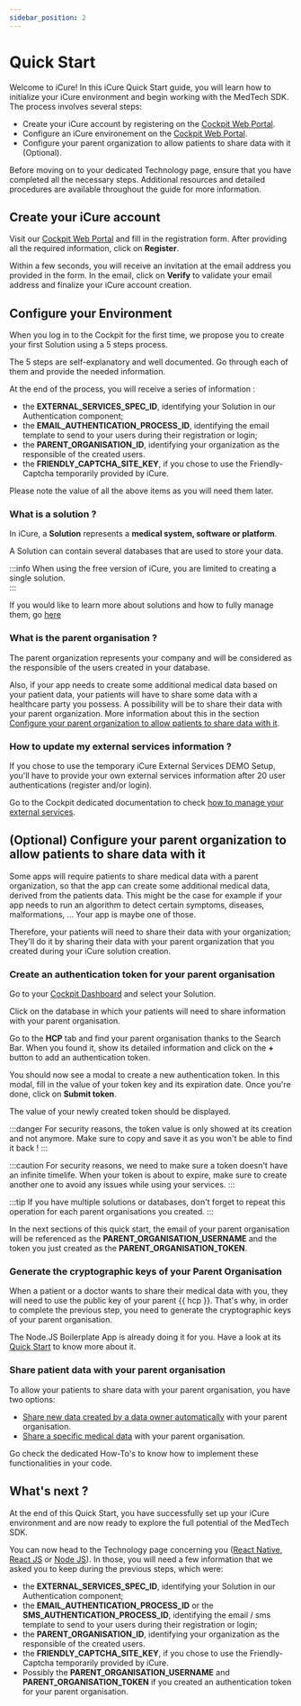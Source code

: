 ```yaml
---
sidebar_position: 2
---
```

# Quick Start

Welcome to iCure!
In this iCure Quick Start guide, you will learn how to initialize your iCure environment and begin working with the MedTech SDK. The process involves several steps:
- Create your iCure account by registering on the [Cockpit Web Portal](https://cockpit.icure.dev).
- Configure an iCure environement on the [Cockpit Web Portal](https://cockpit.icure.dev).
- Configure your parent organization to allow patients to share data with it (Optional).

Before moving on to your dedicated Technology page, ensure that you have completed all the necessary steps. Additional resources and detailed procedures are available throughout the guide for more information.

## Create your iCure account 
Visit our [Cockpit Web Portal](https://cockpit.icure.dev) and fill in the registration form. 
After providing all the required information, click on **Register**. 

Within a few seconds, you will receive an invitation at the email address you provided in the form. In the email, click on **Verify** to validate your email address and finalize your iCure account creation.

## Configure your Environment

When you log in to the Cockpit for the first time, we propose you to create your first Solution using a 5 steps process.

The 5 steps are self-explanatory and well documented. Go through each of them and provide the needed information.

At the end of the process, you will receive a series of information :
- the **EXTERNAL_SERVICES_SPEC_ID**, identifying your Solution in our Authentication component;
- the **EMAIL_AUTHENTICATION_PROCESS_ID**, identifying the email template to send to your users during their registration or login;
- the **PARENT_ORGANISATION_ID**, identifying your organization as the responsible of the created users.
- the **FRIENDLY_CAPTCHA_SITE_KEY**, if you chose to use the Friendly-Captcha temporarily provided by iCure.

Please note the value of all the above items as you will need them later.

### What is a solution ? 
In iCure, a **Solution** represents a **medical system, software or platform**. 

A Solution can contain several databases that are used to store your data. 

:::info
When using the free version of iCure, you are limited to creating a single solution.  
:::

If you would like to learn more about solutions and how to fully manage them, go [here](../../cockpit/how-to/how-to-manage-solutions)

### What is the parent organisation ? 
The parent organization represents your company and will be considered as the responsible of the users created in your database. 

Also, if your app needs to create some additional medical data based on your patient data, your patients will have to share some data with a healthcare party you possess. A possibility will be to share their data with your parent organization. More information about this in the section [Configure your parent organization to allow patients to share data with it](index.md#optional-configure-your-parent-organization-to-allow-patients-to-share-data-with-it).

### How to update my external services information ? 
If you chose to use the temporary iCure External Services DEMO Setup, you'll have to provide your own external services information after 20 user authentications (register and/or login). 

Go to the Cockpit dedicated documentation to check [how to manage your external services](/cockpit/how-to/how-to-manage-your-account#external-services). 


## (Optional) Configure your parent organization to allow patients to share data with it
Some apps will require patients to share medical data with a parent organization, so that the app can create some additional medical data, derived from the patients data. 
This might be the case for example if your app needs to run an algorithm to detect certain symptoms, diseases, malformations, ... 
Your app is maybe one of those. 

Therefore, your patients will need to share their data with your organization; They'll do it by sharing their data with your parent organization that you created during your iCure solution creation.


### Create an authentication token for your parent organisation
Go to your [Cockpit Dashboard](https://cockpit.icure.dev/dashboard) and select your Solution.

Click on the database in which your patients will need to share information with your parent organisation. 

Go to the **HCP** tab and find your parent organisation thanks to the Search Bar. When you found it, show its detailed information and click on the **+** button to add an authentication token. 

You should now see a modal to create a new authentication token. In this modal, fill in the value of your token key and its expiration date. Once you're done, click on **Submit token**. 

The value of your newly created token should be displayed. 

:::danger
For security reasons, the token value is only showed at its creation and not anymore. Make sure to copy and save it as you won't be able to find it back !
:::

:::caution
For security reasons, we need to make sure a token doesn't have an infinite timelife. When your token is about to expire, make sure to create another one to avoid any issues while using your services. 
:::

:::tip
If you have multiple solutions or databases, don't forget to repeat this operation for each parent organisations you created. 
:::

In the next sections of this quick start, the email of your parent organisation will be referenced as the **PARENT_ORGANISATION_USERNAME** and the token you just created as the **PARENT_ORGANISATION_TOKEN**.


### Generate the cryptographic keys of your Parent Organisation
When a patient or a doctor wants to share their medical data with you, they will need to use the public key of your parent {{ hcp }}. That's why, in order to complete the previous step, you need to generate the cryptographic keys of your parent organisation.

The Node.JS Boilerplate App is already doing it for you. Have a look at its [Quick Start](node-js-quick-start.md) to know more about it. 

### Share patient data with your parent organisation
To allow your patients to share data with your parent organisation, you have two options: 
- [Share new data created by a data owner automatically](../how-to/how-to-share-data-automatically.md) with your parent organisation. 
- [Share a specific medical data](../how-to/how-to-share-data.md) with your parent organisation. 

Go check the dedicated How-To's to know how to implement these functionalities in your code. 


## What's next ?
At the end of this Quick Start, you have successfully set up your iCure environment and are now ready to explore the full potential of the MedTech SDK. 

You can now head to the Technology page concerning you ([React Native](./react-native-quick-start.md), [React JS](./react-js-quick-start.md) or [Node JS](./node-js-quick-start.md)). In those, you will need a few information that we asked you to keep during the previous steps, which were: 
- the **EXTERNAL_SERVICES_SPEC_ID**, identifying your Solution in our Authentication component;
- the **EMAIL_AUTHENTICATION_PROCESS_ID** or the **SMS_AUTHENTICATION_PROCESS_ID**, identifying the email / sms template to send to your users during their registration or login;
- the **PARENT_ORGANISATION_ID**, identifying your organization as the responsible of the created users.
- the **FRIENDLY_CAPTCHA_SITE_KEY**, if you chose to use the Friendly-Captcha temporarily provided by iCure.
- Possibly the **PARENT_ORGANISATION_USERNAME** and **PARENT_ORGANISATION_TOKEN** if you created an authentication token for your parent organisation. 
